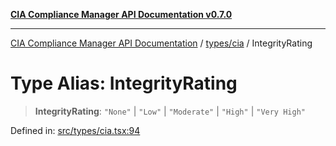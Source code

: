 [**CIA Compliance Manager API Documentation v0.7.0**](../../../README.md)

***

[CIA Compliance Manager API Documentation](../../../modules.md) / [types/cia](../README.md) / IntegrityRating

# Type Alias: IntegrityRating

> **IntegrityRating**: `"None"` \| `"Low"` \| `"Moderate"` \| `"High"` \| `"Very High"`

Defined in: [src/types/cia.tsx:94](https://github.com/Hack23/cia-compliance-manager/blob/a904e43458f81faf7066f9da9fc149cc9f6e236d/src/types/cia.tsx#L94)

